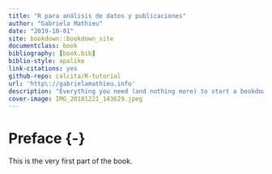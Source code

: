 ```yaml
--- 
title: "R para análisis de datos y publicaciones"
author: "Gabriela Mathieu"
date: "2019-10-01"
site: bookdown::bookdown_site
documentclass: book
bibliography: [book.bib]
biblio-style: apalike
link-citations: yes
github-repo: calcita/R-tutorial
url: 'http\://gabrielamathieu.info'
description: "Everything you need (and nothing more) to start a bookdown book."
cover-image: IMG_20181221_143629.jpeg
---
```


# Preface {-}

This is the very first part of the book.
